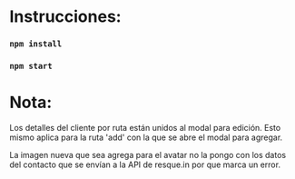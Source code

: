 # Instrucciones:

### `npm install`

### `npm start`

# Nota:

Los detalles del cliente por ruta están unidos al modal para edición. Esto mismo aplica para la ruta 'add' con la que se abre el modal para agregar.

La imagen nueva que sea agrega para el avatar no la pongo con los datos del contacto que se envían a la API de resque.in por que marca un error.
